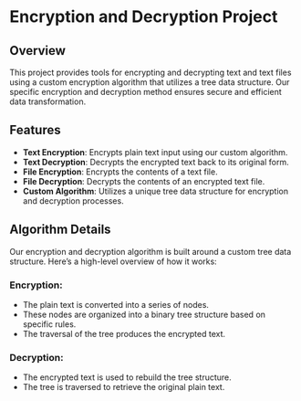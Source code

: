 # Encryption and Decryption Project

## Overview

This project provides tools for encrypting and decrypting text and text files using a custom encryption algorithm that utilizes a tree data structure. Our specific encryption and decryption method ensures secure and efficient data transformation.

## Features

- **Text Encryption**: Encrypts plain text input using our custom algorithm.
- **Text Decryption**: Decrypts the encrypted text back to its original form.
- **File Encryption**: Encrypts the contents of a text file.
- **File Decryption**: Decrypts the contents of an encrypted text file.
- **Custom Algorithm**: Utilizes a unique tree data structure for encryption and decryption processes.

## Algorithm Details

Our encryption and decryption algorithm is built around a custom tree data structure. Here’s a high-level overview of how it works:

### Encryption:

- The plain text is converted into a series of nodes.
- These nodes are organized into a binary tree structure based on specific rules.
- The traversal of the tree produces the encrypted text.

### Decryption:

- The encrypted text is used to rebuild the tree structure.
- The tree is traversed to retrieve the original plain text.

